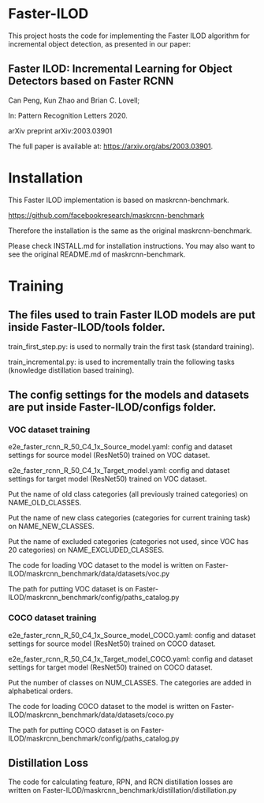 # Faster-ILOD
This project hosts the code for implementing the Faster ILOD algorithm for incremental object detection, as presented in our paper:

## Faster ILOD: Incremental Learning for Object Detectors based on Faster RCNN

Can Peng, Kun Zhao and Brian C. Lovell;

In: Pattern Recognition Letters 2020.

arXiv preprint 	arXiv:2003.03901

The full paper is available at: https://arxiv.org/abs/2003.03901.

# Installation

This Faster ILOD implementation is based on maskrcnn-benchmark. 

https://github.com/facebookresearch/maskrcnn-benchmark

Therefore the installation is the same as the original maskrcnn-benchmark.

Please check INSTALL.md for installation instructions. You may also want to see the original README.md of maskrcnn-benchmark.

# Training

## The files used to train Faster ILOD models are put inside Faster-ILOD/tools folder.

train_first_step.py: is used to normally train the first task (standard training). 

train_incremental.py: is used to incrementally train the following tasks (knowledge distillation based training).

## The config settings for the models and datasets are put inside Faster-ILOD/configs folder.

### VOC dataset training

e2e_faster_rcnn_R_50_C4_1x_Source_model.yaml: config and dataset settings for source model (ResNet50) trained on VOC dataset.

e2e_faster_rcnn_R_50_C4_1x_Target_model.yaml: config and dataset settings for target model (ResNet50) trained on VOC dataset.

Put the name of old class categories (all previously trained categories) on NAME_OLD_CLASSES.

Put the name of new class categories (categories for current training task) on NAME_NEW_CLASSES.

Put the name of excluded categories (categories not used, since VOC has 20 categories) on NAME_EXCLUDED_CLASSES.

The code for loading VOC dataset to the model is written on Faster-ILOD/maskrcnn_benchmark/data/datasets/voc.py

The path for putting VOC dataset is on Faster-ILOD/maskrcnn_benchmark/config/paths_catalog.py

### COCO dataset training

e2e_faster_rcnn_R_50_C4_1x_Source_model_COCO.yaml: config and dataset settings for source model (ResNet50) trained on COCO dataset.

e2e_faster_rcnn_R_50_C4_1x_Target_model_COCO.yaml: config and dataset settings for target model (ResNet50) trained on COCO dataset.

Put the number of classes on NUM_CLASSES. The categories are added in alphabetical orders.

The code for loading COCO dataset to the model is written on Faster-ILOD/maskrcnn_benchmark/data/datasets/coco.py

The path for putting COCO dataset is on Faster-ILOD/maskrcnn_benchmark/config/paths_catalog.py

## Distillation Loss

The code for calculating feature, RPN, and RCN distillation losses are written on Faster-ILOD/maskrcnn_benchmark/distillation/distillation.py

